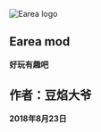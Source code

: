 ![Earea logo](https://note.youdao.com/yws/api/personal/file/FF222EC5FE984FD69CB0F8A07D3FAC42?method=download&shareKey=3d93062ac327f8b15bdcfa229e9b9ea8)  


## Earea mod 
**好玩有趣吧**

## 作者：豆焰大爷
**2018年8月23日**
